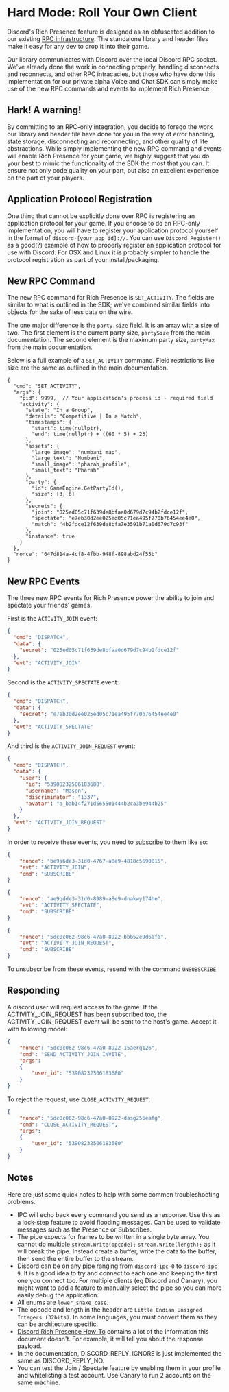 # Hard Mode: Roll Your Own Client

Discord's Rich Presence feature is designed as an obfuscated addition to our existing [RPC infrastructure](https://discordapp.com/developers/docs/topics/rpc). The standalone library and header files make it easy for any dev to drop it into their game.

Our library communicates with Discord over the local Discord RPC socket. We've already done the work in connecting properly, handling disconnects and reconnects, and other RPC intracacies, but those who have done this implementation for our private alpha Voice and Chat SDK can simply make use of the new RPC commands and events to implement Rich Presence.

## Hark! A warning!

By committing to an RPC-only integration, you decide to forego the work our library and header file have done for you in the way of error handling, state storage, disconnecting and reconnecting, and other quality of life abstractions. While simply implementing the new RPC command and events will enable Rich Presence for your game, we highly suggest that you do your best to mimic the functionality of the SDK the most that you can. It ensure not only code quality on your part, but also an excellent experience on the part of your players.

## Application Protocol Registration

One thing that cannot be explicitly done over RPC is registering an application protocol for your game. If you choose to do an RPC-only implementation, you will have to register your application protocol yourself in the format of `discord-[your_app_id]://`. You can use `Discord_Register()` as a good(?) example of how to properly register an application protocol for use with Discord. For OSX and Linux it is probably simpler to handle the protocol registration as part of your install/packaging.

## New RPC Command

The new RPC command for Rich Presence is `SET_ACTIVITY`. The fields are similar to what is outlined in the SDK; we've combined similar fields into objects for the sake of less data on the wire.

The one major difference is the `party.size` field. It is an array with a size of two. The first element is the current party size, `partySize` from the main documentation. The second element is the maximum party size, `partyMax` from the main documentation.

Below is a full example of a `SET_ACTIVITY` command. Field restrictions like size are the same as outlined in the main documentation.

```
{
  "cmd": "SET_ACTIVITY",
  "args": {
    "pid": 9999,  // Your application's process id - required field
    "activity": {
      "state": "In a Group",
      "details": "Competitive | In a Match",
      "timestamps": {
        "start": time(nullptr),
        "end": time(nullptr) + ((60 * 5) + 23)
      },
      "assets": {
        "large_image": "numbani_map",
        "large_text": "Numbani",
        "small_image": "pharah_profile",
        "small_text": "Pharah"
      },
      "party": {
        "id": GameEngine.GetPartyId(),
        "size": [3, 6]
      },
      "secrets": {
        "join": "025ed05c71f639de8bfaa0d679d7c94b2fdce12f",
        "spectate": "e7eb30d2ee025ed05c71ea495f770b76454ee4e0",
        "match": "4b2fdce12f639de8bfa7e3591b71a0d679d7c93f"
      },
      "instance": true
    }
  },
  "nonce": "647d814a-4cf8-4fbb-948f-898abd24f55b"
}
```

## New RPC Events

The three new RPC events for Rich Presence power the ability to join and spectate your friends' games.

First is the `ACTIVITY_JOIN` event:

```json
{
  "cmd": "DISPATCH",
  "data": {
    "secret": "025ed05c71f639de8bfaa0d679d7c94b2fdce12f"
  },
  "evt": "ACTIVITY_JOIN"
}
```

Second is the `ACTIVITY_SPECTATE` event:

```json
{
  "cmd": "DISPATCH",
  "data": {
    "secret": "e7eb30d2ee025ed05c71ea495f770b76454ee4e0"
  },
  "evt": "ACTIVITY_SPECTATE"
}
```

And third is the `ACTIVITY_JOIN_REQUEST` event:

```json
{
  "cmd": "DISPATCH",
  "data": {
    "user": {
      "id": "53908232506183680",
      "username": "Mason",
      "discriminator": "1337",
      "avatar": "a_bab14f271d565501444b2ca3be944b25"
    }
  },
  "evt": "ACTIVITY_JOIN_REQUEST"
}
```

In order to receive these events, you need to [subscribe](https://discordapp.com/developers/docs/topics/rpc#subscribe) to them like so:

```json
{
    "nonce": "be9a6de3-31d0-4767-a8e9-4818c5690015",
    "evt": "ACTIVITY_JOIN",
    "cmd": "SUBSCRIBE"
}
```

```json
{
    "nonce": "ae9qdde3-31d0-8989-a8e9-dnakwy174he",
    "evt": "ACTIVITY_SPECTATE",
    "cmd": "SUBSCRIBE"
}
```

```json
{
    "nonce": "5dc0c062-98c6-47a0-8922-bbb52e9d6afa",
    "evt": "ACTIVITY_JOIN_REQUEST",
    "cmd": "SUBSCRIBE"
}
```

To unsubscribe from these events, resend with the command `UNSUBSCRIBE`

## Responding
A discord user will request access to the game. If the ACTIVITY_JOIN_REQUEST has been subscribed too, the ACTIVITY_JOIN_REQUEST event will be sent to the host's game. Accept it with following model:
```json
{
    "nonce": "5dc0c062-98c6-47a0-8922-15aerg126",
    "cmd": "SEND_ACTIVITY_JOIN_INVITE",
    "args": 
    {
        "user_id": "53908232506183680"
    }
}
```

To reject the request, use `CLOSE_ACTIVITY_REQUEST`:
```json
{
    "nonce": "5dc0c062-98c6-47a0-8922-dasg256eafg",
    "cmd": "CLOSE_ACTIVITY_REQUEST",
    "args": 
    {
        "user_id": "53908232506183680"
    }
}
```

## Notes
Here are just some quick notes to help with some common troubleshooting problems.
* IPC will echo back every command you send as a response. Use this as a lock-step feature to avoid flooding messages. Can be used to validate messages such as the Presence or Subscribes.
* The pipe expects for frames to be written in a single byte array. You cannot do multiple `stream.Write(opcode);` `stream.Write(length);` as it will break the pipe. Instead create a buffer, write the data to the buffer, then send the entire buffer to the stream.
* Discord can be on any pipe ranging from `discord-ipc-0` to `discord-ipc-9`. It is a good idea to try and connect to each one and keeping the first one you connect too. For multiple clients (eg Discord and Canary), you might want to add a feature to manually select the pipe so you can more easily debug the application.
* All enums are `lower_snake_case`. 
* The opcode and length in the header are `Little Endian Unsigned Integers (32bits)`. In some languages, you must convert them as they can be architecture specific.
* [Discord Rich Presence How-To](https://discordapp.com/developers/docs/rich-presence/how-to) contains a lot of the information this document doesn't. For example, it will tell you about the response payload.
* In the documentation, DISCORD_REPLY_IGNORE is just implemented the same as DISCORD_REPLY_NO.
* You can test the Join / Spectate feature by enabling them in your profile and whitelisting a test account. Use Canary to run 2 accounts on the same machine.
